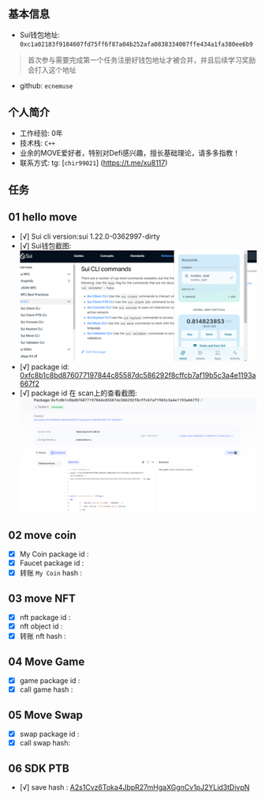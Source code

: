 ## 基本信息
- Sui钱包地址: `0xc1a02183f9184607fd75ff6f87a04b252afa0838334007ffe434a1fa380ee6b9`
> 首次参与需要完成第一个任务注册好钱包地址才被合并，并且后续学习奖励会打入这个地址
- github: `ecnemuse`

## 个人简介
- 工作经验: 0年
- 技术栈: `C++`
- 业余的MOVE爱好者，特别对Defi感兴趣，擅长基础理论，请多多指教！
- 联系方式: tg: [`chir99021`] (https://t.me/xu8117)

## 任务

##   01 hello move  
- [√] Sui cli version:sui 1.22.0-0362997-dirty
- [√] Sui钱包截图: ![Sui钱包截图](./codes/task1/wallet.png)
- [√] package id: [0xfc8b1c8bd876077197844c85587dc586292f8cffcb7af19b5c3a4e1193a667f2](https://suivision.xyz/package/0xfc8b1c8bd876077197844c85587dc586292f8cffcb7af19b5c3a4e1193a667f2)
- [√] package id 在 scan上的查看截图:![Scan截图](./codes/task1/paCKAGE.png)
      
##   02 move coin
- [x] My Coin package id :
- [x] Faucet package id : 
- [x] 转账 `My Coin` hash : 

##   03 move NFT
- [x] nft package id :
- [x] nft object id : 
- [x] 转账 nft hash :
##   04 Move Game
- [x] game package id :
- [x] call game hash : 

##   05 Move Swap
- [x] swap package id :
- [x] call swap hash: 
 
##   06 SDK PTB
- [√] save hash  : [A2s1Cvz6Toka4JbpR27mHgaXGgnCv1pJ2YLid3tDivpN](https://suivision.xyz/txblock/A2s1Cvz6Toka4JbpR27mHgaXGgnCv1pJ2YLid3tDivpN)
